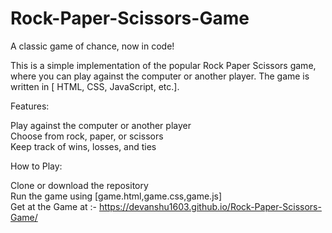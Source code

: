 # Rock-Paper-Scissors-Game <br>
A classic game of chance, now in code!

This is a simple implementation of the popular Rock Paper Scissors game, where you can play against the computer or another player. The game is written in 
 [ HTML, CSS, JavaScript, etc.].

Features:

Play against the computer or another player <br>
Choose from rock, paper, or scissors <br>
Keep track of wins, losses, and ties 

How to Play:

Clone or download the repository <br>
Run the game using [game.html,game.css,game.js]<br>
Get at the Game at :- https://devanshu1603.github.io/Rock-Paper-Scissors-Game/
